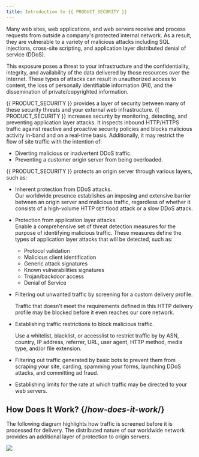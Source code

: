 ```yaml
---
title: Introduction to {{ PRODUCT_SECURITY }}
---
```


Many web sites, web applications, and web servers receive and process
requests from outside a company's protected internal network. As a
result, they are vulnerable to a variety of malicious attacks including
SQL injections, cross-site scripting, and application layer distributed
denial of service (DDoS).

This exposure poses a threat to your infrastructure and the
confidentiality, integrity, and availability of the data delivered by
those resources over the Internet. These types of attacks can result in
unauthorized access to content, the loss of personally identifiable
information (PII), and the dissemination of private/copyrighted
information.

{{ PRODUCT_SECURITY }} provides a layer of security between many of these
security threats and your external web infrastructure. {{ PRODUCT_SECURITY }} increases
security by monitoring, detecting, and preventing application layer
attacks. It inspects inbound HTTP/HTTPS traffic against reactive and
proactive security policies and blocks malicious activity in-band and on
a real-time basis. Additionally, it may restrict the flow of site
traffic with the intention of:

-   Diverting malicious or inadvertent DDoS traffic.
-   Preventing a customer origin server from being overloaded.

{{ PRODUCT_SECURITY }} protects an origin server through various layers, such as:

-   Inherent protection from DDoS attacks.  
    Our worldwide presence establishes an imposing and extensive
    barrier between an origin server and malicious traffic,
    regardless of whether it consists of a high-volume HTTP
    `GET` flood attack or a slow DDoS attack.

-   Protection from application layer attacks.  
    Enable a comprehensive set of threat detection measures for the
    purpose of identifying malicious traffic. These measures define
    the types of application layer attacks that will be detected,
    such as:

    -   Protocol validation
    -   Malicious client identification
    -   Generic attack signatures
    -   Known vulnerabilities signatures
    -   Trojan/backdoor access
    -   Denial of Service

-   Filtering out unwanted traffic by screening for a custom delivery
    profile.

    <Callout type="info">
      Traffic that doesn't meet the requirements defined in this HTTP
      delivery profile may be blocked before it even reaches our core
      network.
    </Callout>

-   Establishing traffic restrictions to block malicious traffic.

    <Callout type="info">
      Use a whitelist, blacklist, or accesslist to restrict traffic by by
      ASN, country, IP address, referrer, URL, user agent, HTTP method,
      media type, and/or file extension.
    </Callout>

-   Filtering out traffic generated by basic bots to prevent them from
    scraping your site, carding, spamming your forms, launching DDoS
    attacks, and committing ad fraud.

-   Establishing limits for the rate at which traffic may be directed to
    your web servers.

## How Does It Work? {/*how-does-it-work*/}

The following diagram highlights how traffic is screened before it is
processed for delivery. The distributed nature of our worldwide network
provides an additional layer of protection to origin servers. 

![](/images/app_security/overview.png)
